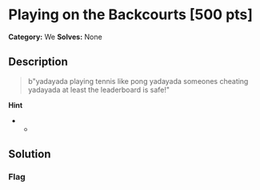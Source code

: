 # Playing on the Backcourts [500 pts]

**Category:** We
**Solves:** None

## Description
>b"yadayada playing tennis like pong yadayada someones cheating yadayada at least the leaderboard is safe!"

**Hint**
* -

## Solution

### Flag

